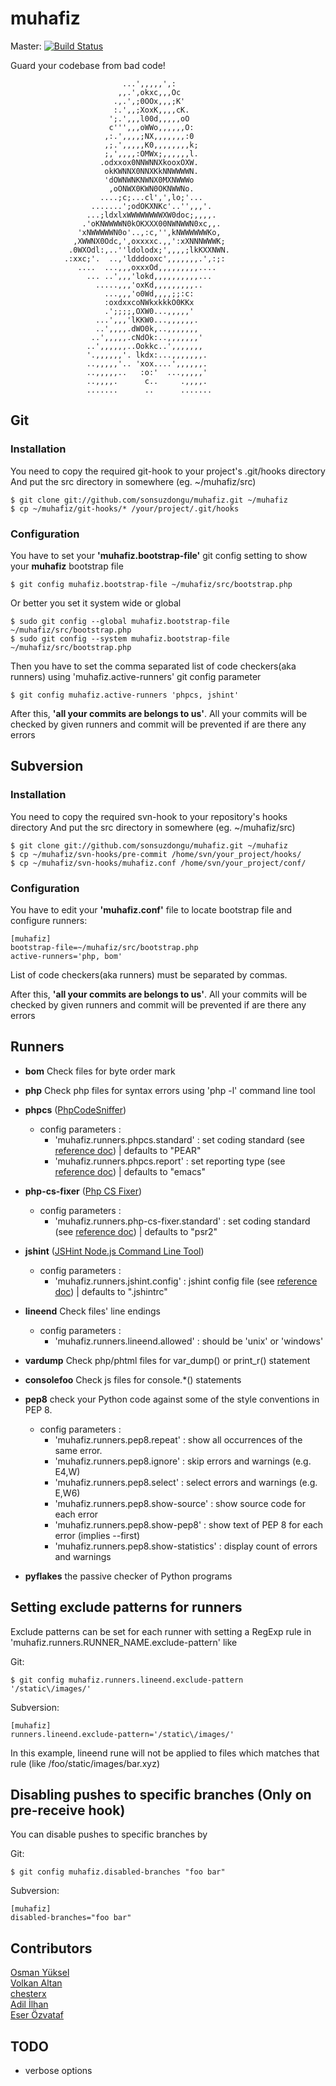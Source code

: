 muhafiz
=======

Master: [![Build Status](https://secure.travis-ci.org/sonsuzdongu/muhafiz.png?branch=master)](http://travis-ci.org/sonsuzdongu/muhafiz)

Guard your codebase from bad code!

                             ...',,,,,',:
                            ,,.',okxc,,,Oc
                           .,.',;0OOx,,,;K'
                           :.',,;XoxK,,,,cK.
                          ';.',,,l00d,,,,,oO
                          c''',,,oWWo,,,,,,O:
                         ,:.',,,,;NX,,,,,,,:0
                         ,;.',,,,,K0,,,,,,,,k;
                         ;,',,,,:OMWx;,,,,,,l.
                        .odxxox0NNWNNXkooxOXW.
                         okKWNNX0NNXKkNNWWWWN.
                         'dOWNWNKNWNX0MXNWWWo
                          ,oONWX0KWN0OKNWWNo.
                        ....;c;...cl',',lo;'...
                      .......';odOKXNKc'..'',,,'.
                     ...;ldxlxWWWWWWWWXW0doc;,,,,.
                    .'oKNWWWWN0kOKXXX00NWNWWN0xc,,.
                   'xNWWWWWN0o'..,:c,'',kNWWWWWWKo,
                  ,XWWNX0Odc,',oxxxxc.,,':xXNNNWWWK;
                 .0WXOdl:,..''ldolodx;',,,,;lkKXXNWN.
                .:xxc;'.  ..,'ldddooxc',,,,,,,.',:;:
                   ....  ...,,,oxxxOd,,,,,,,,,....
                     ... ..',,,'lokd,,,,,,,,,,...
                       .....,,,'oxKd,,,,,,,,,..
                         ...,,,'o0Wd,,,,;;:c:
                         :oxdxxcoNWkxkkkO0KKx
                         .';;;;,OXW0...,,,,,'
                       ...',,,'lKKW0...,,,,,,.
                       ..',,,,.dWO0k,..,,,,,,,
                      ..',,,,,.cNdOk:..,,,,,,,'
                     ..',,,,,,..Ookkc..',,,,,,,
                     '.,,,,,,'. lkdx:...,,,,,,,.
                     ..,,,,,'.. 'xox....',,,,,,.
                     ..,,,,,..   :o:'  ...,,,,,'
                     ..,,,,.      c..     .,,,,.
                     .......      ..      .......


## Git

### Installation

You need to copy the required git-hook to your project's .git/hooks directory
And put the src directory in somewhere (eg. ~/muhafiz/src)

    $ git clone git://github.com/sonsuzdongu/muhafiz.git ~/muhafiz
    $ cp ~/muhafiz/git-hooks/* /your/project/.git/hooks


### Configuration

You have to set your **'muhafiz.bootstrap-file'** git config setting to show your **muhafiz** bootstrap file

    $ git config muhafiz.bootstrap-file ~/muhafiz/src/bootstrap.php

Or better you set it system wide or global

    $ sudo git config --global muhafiz.bootstrap-file ~/muhafiz/src/bootstrap.php
    $ sudo git config --system muhafiz.bootstrap-file ~/muhafiz/src/bootstrap.php

Then you have to set the comma separated list of code checkers(aka runners) using 'muhafiz.active-runners' git config parameter

    $ git config muhafiz.active-runners 'phpcs, jshint'

After this, **'all your commits are belongs to us'**. All your commits will be checked by given runners and commit will be prevented if are there any errors


## Subversion

### Installation

You need to copy the required svn-hook to your repository's hooks directory
And put the src directory in somewhere (eg. ~/muhafiz/src)

    $ git clone git://github.com/sonsuzdongu/muhafiz.git ~/muhafiz
    $ cp ~/muhafiz/svn-hooks/pre-commit /home/svn/your_project/hooks/
    $ cp ~/muhafiz/svn-hooks/muhafiz.conf /home/svn/your_project/conf/


### Configuration

You have to edit your **'muhafiz.conf'** file to locate bootstrap file and configure runners:

    [muhafiz]
    bootstrap-file=~/muhafiz/src/bootstrap.php
    active-runners='php, bom'

List of code checkers(aka runners) must be separated by commas.

After this, **'all your commits are belongs to us'**. All your commits will be checked by given runners and commit will be prevented if are there any errors


## Runners
* **bom**  Check files for byte order mark
* **php**  Check php files for syntax errors using 'php -l' command line tool
* **phpcs** ([PhpCodeSniffer](http://pear.php.net/package/PHP_CodeSniffer/redirected))
    * config parameters :
        * 'muhafiz.runners.phpcs.standard' : set coding standard (see [reference doc](http://pear.php.net/manual/en/package.php.php-codesniffer.config-options.php)) | defaults to "PEAR"
        * 'muhafiz.runners.phpcs.report' : set reporting type (see [reference doc](http://pear.php.net/manual/en/package.php.php-codesniffer.config-options.php)) | defaults to "emacs"
* **php-cs-fixer** ([Php CS Fixer](http://cs.sensiolabs.org/))
    * config parameters :
        * 'muhafiz.runners.php-cs-fixer.standard' : set coding standard (see [reference doc](http://cs.sensiolabs.org/)) | defaults to "psr2"
* **jshint** ([JSHint Node.js Command Line Tool](http://www.jshint.com/platforms/))
    * config parameters :
        * 'muhafiz.runners.jshint.config' : jshint config file (see [reference doc](http://www.jshint.com/docs/)) | defaults to ".jshintrc"
* **lineend** Check files' line endings
    * config parameters :
        * 'muhafiz.runners.lineend.allowed' : should be 'unix' or 'windows'

* **vardump** Check php/phtml files for var_dump() or print_r() statement
* **consolefoo** Check js files for console.*() statements

* **pep8** check your Python code against some of the style conventions in PEP 8.
    * config parameters :
        * 'muhafiz.runners.pep8.repeat' : show all occurrences of the same error.
        * 'muhafiz.runners.pep8.ignore' : skip errors and warnings (e.g. E4,W)
        * 'muhafiz.runners.pep8.select' : select errors and warnings (e.g. E,W6)
        * 'muhafiz.runners.pep8.show-source' : show source code for each error
        * 'muhafiz.runners.pep8.show-pep8' : show text of PEP 8 for each error (implies --first)
        * 'muhafiz.runners.pep8.show-statistics' : display count of errors and warnings

* **pyflakes**  the passive checker of Python programs

## Setting exclude patterns for runners
Exclude patterns can be set for each runner with setting a RegExp rule in 'muhafiz.runners.RUNNER_NAME.exclude-pattern' like

Git:

    $ git config muhafiz.runners.lineend.exclude-pattern '/static\/images/'

Subversion:

    [muhafiz]
    runners.lineend.exclude-pattern='/static\/images/'

In this example, lineend rune will  not be applied to files which matches that rule (like /foo/static/images/bar.xyz)

## Disabling pushes to specific branches (Only on pre-receive hook)
You can disable pushes to specific branches by

Git:

    $ git config muhafiz.disabled-branches "foo bar"

Subversion:

    [muhafiz]
    disabled-branches="foo bar"

## Contributors
[Osman Yüksel](https://github.com/yuxel) <br />
[Volkan Altan](https://github.com/volkan) <br />
[chesterx](https://github.com/chesterx) <br />
[Adil İlhan](https://github.com/adililhan) <br />
[Eser Özvataf](https://github.com/larukedi)


## TODO
* verbose options
